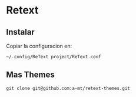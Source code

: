 # Retext

## Instalar

Copiar la configuracion en:

    ~/.config/ReText project/ReText.conf

## Mas Themes

    git clone git@github.com:a-mt/retext-themes.git
